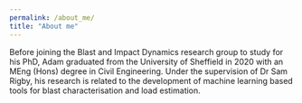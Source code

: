 ```yaml
---
permalink: /about_me/
title: "About me"
---
```


Before joining the Blast and Impact Dynamics research group to study for his PhD, Adam graduated from the University of Sheffield in 2020 with an MEng (Hons) degree in Civil Engineering. Under the supervision of Dr Sam Rigby, his research is related to the development of machine learning based tools for blast characterisation and load estimation.
